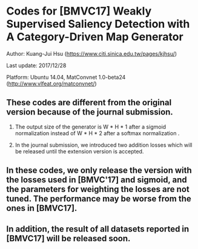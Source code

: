 # Codes for [BMVC17] Weakly Supervised Saliency Detection with A Category-Driven Map Generator

Author: Kuang-Jui Hsu (https://www.citi.sinica.edu.tw/pages/kjhsu/)

Last update: 2017/12/28

Platform: Ubuntu 14.04, MatConvnet 1.0-beta24 (http://www.vlfeat.org/matconvnet/)




## These codes are different from the original version because of the journal submission.

1. The output size of the generator is W * H * 1 after a sigmoid normalization instead of W * H * 2 after a softmax normalization .

2. In the journal submission, we introduced two addition losses which will be released until the extension version is accepted.


## In these codes, we only release the version with the losses used in [BMVC'17] and sigmoid, and the parameters for weighting the losses are not tuned. The performance may be worse from the ones in [BMVC17].

## In addition, the result of all datasets reported in [BMVC17] will be released soon.
